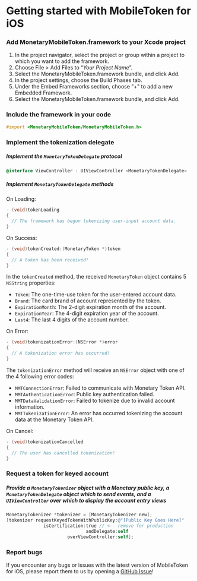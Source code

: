 # Getting started with MobileToken for iOS 

### Add MonetaryMobileToken.framework to your Xcode project
1. In the project navigator, select the project or group within a project to which you want to add the framework.
2. Choose File > Add Files to “*Your Project Name*”.
3. Select the MonetaryMobileToken.framework bundle, and click Add.
4. In the project settings, choose the Build Phases tab.
5. Under the Embed Frameworks section, choose "+" to add a new Embedded Framework.
6. Select the MonetaryMobileToken.framework bundle, and click Add.

### Include the framework in your code
```objective-c
#import <MonetaryMobileToken/MonetaryMobileToken.h>
```

### Implement the tokenization delegate
##### Implement the `MonetaryTokenDelegate` protocol
```objective-c
@interface ViewController : UIViewController <MonetaryTokenDelegate>
```
##### Implement `MonetaryTokenDelegate` methods

On Loading:
```objective-c
- (void)tokenLoading
{
  // The framework has begun tokenizing user-input account data.
}
```

On Success:
```objective-c
- (void)tokenCreated:(MonetaryToken *)token
{
  // A token has been received!
}
```

In the `tokenCreated` method, the received `MonetaryToken` object contains 5 `NSString` properties:  
* `Token`: The one-time-use token for the user-entered account data.
* `Brand`: The card brand of account represented by the token.
* `ExpirationMonth`: The 2-digit expiration month of the account.
* `ExpirationYear`: The 4-digit expiration year of the account.
* `Last4`: The last 4 digits of the account number.

On Error:
```objective-c
- (void)tokenizationError:(NSError *)error
{
  // A tokenization error has occurred!
}
```
The `tokenizationError` method will receive an `NSError` object with one of the 4 following error codes:
* `MMTConnectionError`: Failed to communicate with Monetary Token API.
* `MMTAuthenticationError`: Public key authentication failed.
* `MMTDataValidationError`: Failed to tokenize due to invalid account information.
* `MMTTokenizationError`: An error has occurred tokenizing the account data at the Monetary Token API.

On Cancel:
```objective-c
- (void)tokenizationCancelled
{
  // The user has cancelled tokenization!
}
```

### Request a token for keyed account
##### Provide a `MonetaryTokenizer` object with a Monetary public key, a `MonetaryTokenDelegate` object which to send events, and a `UIViewController` over which to display the account entry views
```objective-c
MonetaryTokenizer *tokenizer = [MonetaryTokenizer new];
[tokenizer requestKeyedTokenWithPublicKey:@"[Public Key Goes Here]"
			  isCertification:true // <-- remove for production
                              andDelegate:self
                       overViewController:self];
```

### Report bugs
If you encounter any bugs or issues with the latest version of MobileToken for iOS, please report them to us by opening a [GitHub Issue](https://github.com/datacapsystems/MobileToken-iOS/issues)!
